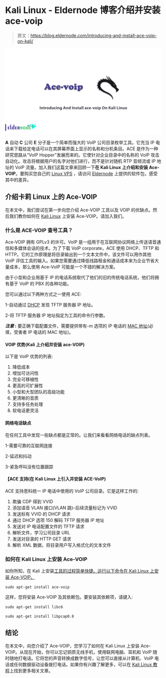 # Kali Linux - Eldernode 博客介绍并安装 ace-voip

> 原文：<https://blog.eldernode.com/introducing-and-install-ace-voip-on-kali/>

![Introducing And Install ace-voip On Kali Linux](img/789813f7927f94d8a5411de3a853cb59.png)

**A** 自动 **C** 公司 **E** 分子是一个简单而强大的 VoIP 公司目录枚举工具。它充当 IP 电话来下载给定电话可以在其屏幕界面上显示的名称和分机条目。ACE 是作为一种研究思路从“VoIP Hopper”发展而来的。它使针对企业目录中的名称的 VoIP 攻击自动化。攻击将根据用户的名字对他们进行，而不是针对随机 RTP 音频流或 IP 地址的 VoIP 流量。加入我们这篇文章来回顾一下**在 Kali Linux 上介绍和安装 Ace-VOIP**。要购买您自己的 [Linux VPS](https://eldernode.com/linux-vps/) ，请访问 [Eldernode](https://eldernode.com/) 上提供的软件包，感受其中的差异。

## **介绍卡莉 Linux 上的 Ace-VOIP**

在本文中，我们尝试在第一步向您介绍 Ace-VOIP 工具以及 VOIP 的优缺点。然后我们教你如何在 [Kali Linux](https://blog.eldernode.com/install-and-configure-kali-linux-on-vps/) 上安装 Ace-VOIP。请加入我们。

### **什么是 ACE-VOIP 查号工具？**

Ace-VOIP 拥有 GPLv3 的许可。VoIP 是一组用于在互联网协议网络上传送语音通信和多媒体会话的技术。为了下载 VoIP corporate，ACE 使用 DHCP、TFTP 和 HTTP。它的工作原理是将目录输出到一个文本文件中，该文件可以用作其他 VoIP 评估工具的输入。如果您需要通过降低线路租金和通话成本来为企业节省大量成本，那么使用 Ace-VoIP 可能是一个不错的解决方案。

由于小型和企业用基于 IP 的电话系统取代了他们的旧的传统电话系统，他们将拥有基于 VoIP 的 PBX 的各种功能。

您可以通过以下两种方式之一使用 ACE:

1-自动通过 [DHCP](https://blog.eldernode.com/analyze-dhcp-server-with-powershell/) 发现 TFTP 服务器 IP 地址。

2-将 TFTP 服务器 IP 地址指定为工具的命令行参数。

***注意* :** 要正确下载配置文件，需要提供带有-m 选项的 IP 电话的 [MAC 地址](https://blog.eldernode.com/change-the-mac-address-in-windows/)(必填，受害者 IP 电话的 MAC 地址)。

#### **VOIP 优势(Kali 上介绍并安装 ace-VOIP)**

以下是 VoIP 优势的列表:

1.  降低成本
2.  增加可访问性
3.  完全可移植性
4.  更高的可扩展性
5.  小型和大型团队的高级功能
6.  更清晰的音质
7.  支持多任务处理
8.  软电话更灵活

#### **网络电话缺点**

在任何工具中发现一些缺点都是正常的。让我们来看看网络电话的缺点列表。

1-需要可靠的互联网连接

2-延迟和抖动

3-紧急呼叫没有位置跟踪

#### **【ACE 支持(在 Kali Linux 上引入并安装 ACE-VoIP)**

ACE 支持思科统一 IP 电话中使用的 VoIP 公司目录。它是这样工作的:

1.  欺骗 CDP 得到 VVID
2.  添加语音 VLAN 接口(VLAN 跳)–后续流量标记为 VVID
3.  发送标有 VVID 的 DHCP 请求
4.  通过 DHCP 选项 150 解码 TFTP 服务器 IP 地址
5.  发送对 IP 电话配置文件的 TFTP 请求
6.  解析文件，学习公司目录 URL
7.  发送对目录的 HTTP GET 请求
8.  解析 XML 数据，将目录用户写入格式化的文本文件

### **如何在 Kali Linux 上安装 Ace-VOIP**

如你所知，在 Kali 上安装[工具的过程简单快捷。运行以下命令在 Kali Linux 上安装 Ace-VOIP。](https://blog.eldernode.com/tag/kali-linux/)

```
sudo apt-get install ace-voip
```

这样，您将安装 Ace-VOIP 及其依赖包。要安装其依赖项，请键入:

```
sudo apt-get install libc6
```

```
sudo apt-get install libpcap0.8
```

## 结论

在本文中，向您介绍了 Ace-VOIP，您学习了如何在 Kali Linux 上安装 Ace-VOIP。从现在开始，你可以忘记铜质无线手机，使用联网电脑、耳机和 VoIP 随时随地打电话。它将您的声音转换成数字信号，让您可以直接从计算机、VoIP 电话或任何数据驱动设备拨打电话。如果你有兴趣了解更多，可以在 [Kali Linux 教程](https://blog.eldernode.com/tag/kali-linux/)上找到更多相关文章。